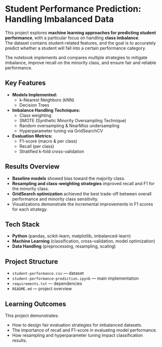 # Student Performance Prediction: Handling Imbalanced Data

This project explores **machine learning approaches for predicting student performance**, with a particular focus on handling **class imbalance**.  
The dataset contains student-related features, and the goal is to accurately predict whether a student will fall into a certain performance category.  

The notebook implements and compares multiple strategies to mitigate imbalance, improve recall on the minority class, and ensure fair and reliable performance.  


## Key Features
- **Models Implemented:**
  - k-Nearest Neighbors (kNN)
  - Decision Trees  
- **Imbalance Handling Techniques:**
  - Class weighting  
  - SMOTE (Synthetic Minority Oversampling Technique)  
  - Random oversampling & NearMiss undersampling  
  - Hyperparameter tuning via GridSearchCV  
- **Evaluation Metrics:**  
  - F1-score (macro & per class)  
  - Recall (per class)  
  - Stratified k-fold cross-validation  


## Results Overview
- **Baseline models** showed bias toward the majority class.  
- **Resampling and class-weighting strategies** improved recall and F1 for the minority class.  
- **GridSearch optimization** achieved the best trade-off between overall performance and minority class sensitivity.  
- Visualizations demonstrate the incremental improvements in F1 scores for each strategy.  


## Tech Stack
- **Python** (pandas, scikit-learn, matplotlib, imbalanced-learn)  
- **Machine Learning** (classification, cross-validation, model optimization)  
- **Data Handling** (preprocessing, resampling, scaling)  


## Project Structure
- `student-performance.csv` — dataset  
- `student-performance-prediction.ipynb` — main implementation  
- `requirements.txt` — dependencies  
- `README.md` — project overview  



## Learning Outcomes

This project demonstrates:

- How to design fair evaluation strategies for imbalanced datasets.  
- The importance of recall and F1-score in evaluating model performance.  
- How resampling and hyperparameter tuning impact classification results.  

